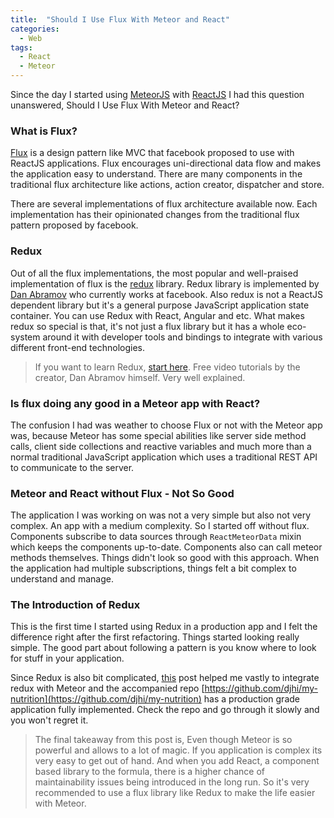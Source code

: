 ```yaml
---
title:  "Should I Use Flux With Meteor and React"
categories:
  - Web
tags:
  - React
  - Meteor
---
```


Since the day I started using [MeteorJS](https://www.meteor.com/) with [ReactJS](https://facebook.github.io/react/) I had this question unanswered, Should I Use Flux With Meteor and React?

### What is Flux?
[Flux](https://facebook.github.io/flux/) is a design pattern like MVC that facebook proposed to use with ReactJS applications. Flux encourages uni-directional data flow and makes the application easy to understand. There are many components in the traditional flux architecture like actions, action creator, dispatcher and store.

There are several implementations of flux architecture available now. Each implementation has their opinionated changes from the traditional flux pattern proposed by facebook.

### Redux
Out of all the flux implementations, the most popular and well-praised implementation of flux is the [redux](https://github.com/rackt/redux) library. Redux library is implemented by [Dan Abramov](https://github.com/gaearon) who currently works at facebook. Also redux is not a ReactJS dependent library but it's a general purpose JavaScript application state container. You can use Redux with React, Angular and etc. What makes redux so special is that, it's not just a flux library but it has a whole eco-system around it with developer tools and bindings to integrate with various different front-end technologies.

> If you want to learn Redux, [start here](https://egghead.io/series/getting-started-with-redux). Free video tutorials by the creator, Dan Abramov himself. Very well explained.

### Is flux doing any good in a Meteor app with React?
The confusion I had was weather to choose Flux or not with the Meteor app was, because Meteor has some special abilities like server side method calls, client side collections and reactive variables and much more than a normal traditional JavaScript application which uses a traditional REST API to communicate to the server.

### Meteor and React without Flux - Not So Good
The application I was working on was not a very simple but also not very complex. An app with a medium complexity. So I started off without flux. Components subscribe to data sources through `ReactMeteorData` mixin which keeps the components up-to-date. Components also can call meteor methods themselves. Things didn't look so good with this approach. When the application had multiple subscriptions, things felt a bit complex to understand and manage.

### The Introduction of Redux
This is the first time I started using Redux in a production app and I felt the difference right after the first refactoring. Things started looking really simple. The good part about following a pattern is you know where to look for stuff in your application.

Since Redux is also bit complicated, [this](http://marmelab.com/blog/2015/11/27/meteor-webpack-react-redux.html) post helped me vastly to integrate redux with Meteor and the accompanied repo [https://github.com/djhi/my-nutrition](https://github.com/djhi/my-nutrition) has a production grade application fully implemented. Check the repo and go through it slowly and you won't regret it.

> The final takeaway from this post is, Even though Meteor is so powerful and allows to a lot of magic. If you application is complex its very easy to get out of hand. And when you add React, a component based library to the formula, there is a higher chance of maintainability issues being introduced in the long run. So it's very recommended to use a flux library like Redux to make the life easier with Meteor.
